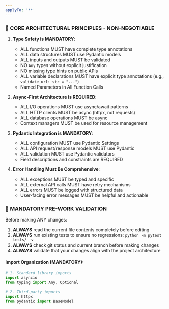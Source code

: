 ```yaml
---
applyTo: '**'
---
```

### 🎯 CORE ARCHITECTURAL PRINCIPLES - NON-NEGOTIABLE


1. **Type Safety is MANDATORY**:

   - ALL functions MUST have complete type annotations
   - ALL data structures MUST use Pydantic models
   - ALL inputs and outputs MUST be validated
   - NO `Any` types without explicit justification
   - NO missing type hints on public APIs
   - ALL variable declarations MUST have explicit type annotations (e.g., `validate_url: str = "..."`)
   - Named Parameters in All Function Calls

2. **Async-First Architecture is REQUIRED**:

   - ALL I/O operations MUST use async/await patterns
   - ALL HTTP clients MUST be async (httpx, not requests)
   - ALL database operations MUST be async
   - Context managers MUST be used for resource management

3. **Pydantic Integration is MANDATORY**:

   - ALL configuration MUST use Pydantic Settings
   - ALL API request/response models MUST use Pydantic
   - ALL validation MUST use Pydantic validators
   - Field descriptions and constraints are REQUIRED

4. **Error Handling Must Be Comprehensive**:
   - ALL exceptions MUST be typed and specific
   - ALL external API calls MUST have retry mechanisms
   - ALL errors MUST be logged with structured data
   - User-facing error messages MUST be helpful and actionable


### 🚨 MANDATORY PRE-WORK VALIDATION

Before making ANY changes:

1. **ALWAYS** read the current file contents completely before editing
2. **ALWAYS** run existing tests to ensure no regressions: `python -m pytest tests/ -v`
3. **ALWAYS** check git status and current branch before making changes
4. **ALWAYS** validate that your changes align with the project architecture


#### Import Organization (MANDATORY):

```python
# 1. Standard library imports
import asyncio
from typing import Any, Optional

# 2. Third-party imports
import httpx
from pydantic import BaseModel


```